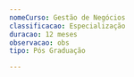 ```yaml
---
nomeCurso: Gestão de Negócios
classificacao: Especialização
duracao: 12 meses
observacao: obs
tipo: Pós Graduação

---
```


